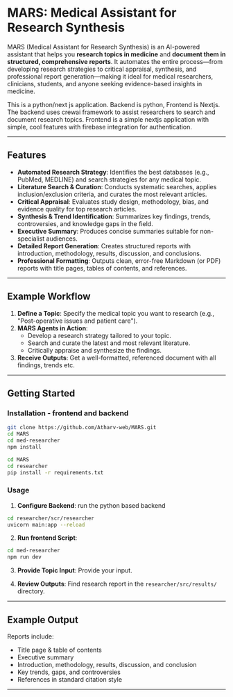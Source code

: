 # MARS: Medical Assistant for Research Synthesis

MARS (Medical Assistant for Research Synthesis) is an AI-powered assistant that helps you **research topics in medicine** and **document them in structured, comprehensive reports**. 
It automates the entire process—from developing research strategies to critical appraisal, synthesis, and professional report generation—making it ideal for medical researchers, clinicians, students, and anyone seeking evidence-based insights in medicine.

This is a python/next js application. Backend is python, Frontend is Nextjs. The backend uses crewai framework to assist researchers to search and document research topics. Frontend is a simple nextjs application with simple, cool features with firebase integration for authentication.

---

## Features

- **Automated Research Strategy**: Identifies the best databases (e.g., PubMed, MEDLINE) and search strategies for any medical topic.
- **Literature Search & Curation**: Conducts systematic searches, applies inclusion/exclusion criteria, and curates the most relevant articles.
- **Critical Appraisal**: Evaluates study design, methodology, bias, and evidence quality for top research articles.
- **Synthesis & Trend Identification**: Summarizes key findings, trends, controversies, and knowledge gaps in the field.
- **Executive Summary**: Produces concise summaries suitable for non-specialist audiences.
- **Detailed Report Generation**: Creates structured reports with introduction, methodology, results, discussion, and conclusions.
- **Professional Formatting**: Outputs clean, error-free Markdown (or PDF) reports with title pages, tables of contents, and references.

---

## Example Workflow

1. **Define a Topic**: Specify the medical topic you want to research (e.g., "Post-operative issues and patient care").
2. **MARS Agents in Action**:
    - Develop a research strategy tailored to your topic.
    - Search and curate the latest and most relevant literature.
    - Critically appraise and synthesize the findings.
3. **Receive Outputs**: Get a well-formatted, referenced document with all findings, trends etc.

---

## Getting Started

### Installation - frontend and backend

```bash
git clone https://github.com/Atharv-web/MARS.git
cd MARS
cd med-researcher
npm install
```

```bash
cd MARS
cd researcher
pip install -r requirements.txt
```

### Usage

1. **Configure Backend**: run the python based backend

```bash
cd researcher/scr/researcher
uvicorn main:app --reload
```

2. **Run frontend Script**:

```bash
cd med-researcher
npm run dev
```

3. **Provide Topic Input**: Provide your input.

4. **Review Outputs**: Find research report in the `researcher/src/results/` directory.

---

## Example Output

Reports include:
- Title page & table of contents
- Executive summary
- Introduction, methodology, results, discussion, and conclusion
- Key trends, gaps, and controversies
- References in standard citation style

---
